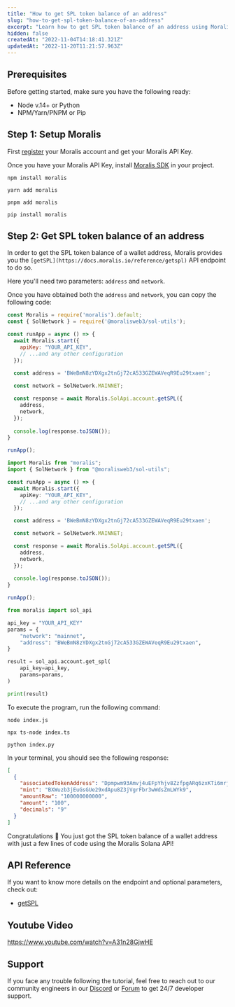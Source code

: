```yaml
---
title: "How to get SPL token balance of an address"
slug: "how-to-get-spl-token-balance-of-an-address"
excerpt: "Learn how to get SPL token balance of an address using Moralis Solana API."
hidden: false
createdAt: "2022-11-04T14:18:41.321Z"
updatedAt: "2022-11-20T11:21:57.963Z"
---
```

## Prerequisites

Before getting started, make sure you have the following ready:

- Node v.14+ or Python
- NPM/Yarn/PNPM or Pip

## Step 1: Setup Moralis

First [register](https://docs.moralis.io/docs/quickstart) your Moralis account and get your Moralis API Key.

Once you have your Moralis API Key, install [Moralis SDK](https://docs.moralis.io/docs/moralis-sdk) in your project.

```shell npm
npm install moralis
```
```shell yarn
yarn add moralis
```
```shell pnpm
pnpm add moralis
```
```Text pip
pip install moralis
```



## Step 2: Get SPL token balance of an address

In order to get the SPL token balance of a wallet address, Moralis provides you the `[getSPL](https://docs.moralis.io/reference/getspl)` API endpoint to do so.

Here you'll need two parameters: `address` and `network`.

Once you have obtained both the `address` and `network`, you can copy the following code:

```javascript index.js
const Moralis = require('moralis').default;
const { SolNetwork } = require('@moralisweb3/sol-utils');

const runApp = async () => {
  await Moralis.start({
    apiKey: "YOUR_API_KEY",
    // ...and any other configuration
  });
  
  const address = 'BWeBmN8zYDXgx2tnGj72cA533GZEWAVeqR9Eu29txaen';

  const network = SolNetwork.MAINNET;

  const response = await Moralis.SolApi.account.getSPL({
    address,
    network,
  });
  
  console.log(response.toJSON());
}

runApp();
```
```typescript index.ts
import Moralis from "moralis";
import { SolNetwork } from "@moralisweb3/sol-utils";

const runApp = async () => {
  await Moralis.start({
    apiKey: "YOUR_API_KEY",
    // ...and any other configuration
  });

  const address = 'BWeBmN8zYDXgx2tnGj72cA533GZEWAVeqR9Eu29txaen';

  const network = SolNetwork.MAINNET;

  const response = await Moralis.SolApi.account.getSPL({
    address,
    network,
  });
  
  console.log(response.toJSON());
}

runApp();
```
```python index.py
from moralis import sol_api

api_key = "YOUR_API_KEY"
params = {
    "network": "mainnet", 
    "address": "BWeBmN8zYDXgx2tnGj72cA533GZEWAVeqR9Eu29txaen", 
}

result = sol_api.account.get_spl(
    api_key=api_key,
    params=params,
)

print(result)
```



To execute the program, run the following command:

```shell Shell (JavaScript)
node index.js
```
```Text Shell (TypeScript)
npx ts-node index.ts
```
```Text Shell (Python)
python index.py
```



In your terminal, you should see the following response:

```json
[
  {
    "associatedTokenAddress": "Dpmpwm93Amvj4uEFpYhjv8ZzfpgARq6zxKTi6mrj97gW",
    "mint": "BXWuzb3jEuGsGUe29xdApu8Z3jVgrFbr3wWdsZmLWYk9",
    "amountRaw": "100000000000",
    "amount": "100",
    "decimals": "9"
  }
]
```



Congratulations 🥳 You just got the SPL token balance of a wallet address with just a few lines of code using the Moralis Solana API!

## API Reference

If you want to know more details on the endpoint and optional parameters, check out:

- [getSPL](https://docs.moralis.io/reference/getspl)

## Youtube Video

https://www.youtube.com/watch?v=A31n28GjwHE

## Support

If you face any trouble following the tutorial, feel free to reach out to our community engineers in our [Discord](https://moralis.io/discord) or [Forum](https://forum.moralis.io) to get 24/7 developer support.